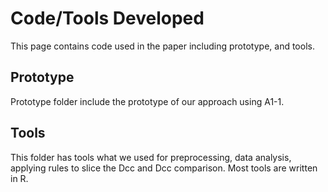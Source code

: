 # Code/Tools Developed 

This page contains code used in the paper including prototype, and tools.

## Prototype

Prototype folder include the prototype of our approach using A1-1.   

## Tools

This folder has tools what we used for preprocessing, data analysis, applying rules to slice the Dcc and Dcc comparison.
Most tools are written in R.
